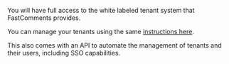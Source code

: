 You will have full access to the white labeled tenant system that FastComments provides.

You can manage your tenants using the same [instructions here](https://docs.fastcomments.com/guide-white-labeling.html#white-labeling-using-the-dashboard).

This also comes with an API to automate the management of tenants and their users, including SSO capabilities.
